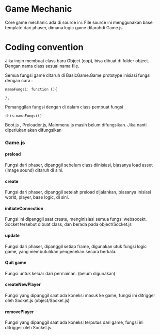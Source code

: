 # Game Mechanic

Core game mechanic ada di source ini. File source ini menggunakan base template dari phaser, dimana logic game ditaruhdi Game.js

# Coding convention


Jika ingin membuat class baru Object (oop), bisa dibuat di folder object. Dengan nama class sesuai nama file.


Semua fungsi game ditaruh di BasicGame.Game.prototype inisiasi fungsi dengan cara : 

````
namaFungsi: function (){
	
},
````

Pemanggilan fungsi dengan di dalam class pembuat fungsi

````
this.namaFungsi()
````

Boot.js , Preloader.js, Mainmenu.js masih belum difungsikan. Jika nanti diperlukan akan difungsikan

### Game.js

#### preload
Fungsi dari phaser, dipanggil sebelum class diinisiasi, biasanya load asset (image sound) ditaruh di sini.

#### create
Fungsi dari phaser, dipanggil setelah preload dijalankan, biasanya inisiasi world, player, base logic, di sini.

#### initiateConnection

Fungsi ini dipanggil saat create, menginisiasi semua fungsi websocekt.
Socket tersebut dibuat class, dan berada pada object/Socket.js

#### update

Fungsi dari phaser, dipanggil setiap frame, digunakan utuk fungsi logic game, yang membutuhkan pengecekan secara berkala.

#### Quit game
Fungsi untuk keluar dari permainan. (belum digunakan)

#### createNewPlayer

Fungsi yang dipanggil saat ada koneksi masuk ke game, fungsi ini ditrigger oleh Socket.js (object/Socket.js)

#### removePlayer

Fungsi yang dipanggil saat ada koneksi terputus dari game, fungsi ini ditrigger oleh Socket.js